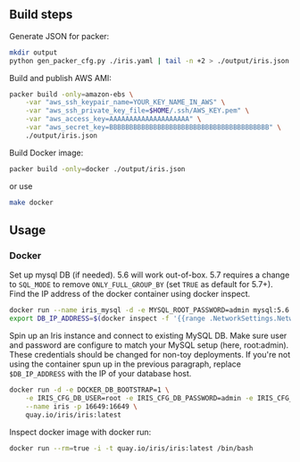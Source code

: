Build steps
-----------

Generate JSON for packer:

```bash
mkdir output
python gen_packer_cfg.py ./iris.yaml | tail -n +2 > ./output/iris.json
```

Build and publish AWS AMI:

```bash
packer build -only=amazon-ebs \
    -var "aws_ssh_keypair_name=YOUR_KEY_NAME_IN_AWS" \
    -var "aws_ssh_private_key_file=$HOME/.ssh/AWS_KEY.pem" \
    -var "aws_access_key=AAAAAAAAAAAAAAAAAAAA" \
    -var "aws_secret_key=BBBBBBBBBBBBBBBBBBBBBBBBBBBBBBBBBBBBBBBB" \
    ./output/iris.json
```

Build Docker image:

```bash
packer build -only=docker ./output/iris.json
```

or use

```bash
make docker
```

Usage
-----

### Docker

Set up mysql DB (if needed). 5.6 will work out-of-box. 5.7 requires a change to `SQL_MODE` to
remove `ONLY_FULL_GROUP_BY` (set `TRUE` as default for 5.7+). Find the IP address of the docker
container using docker inspect.
```bash
docker run --name iris_mysql -d -e MYSQL_ROOT_PASSWORD=admin mysql:5.6
export DB_IP_ADDRESS=$(docker inspect -f '{{range .NetworkSettings.Networks}}{{.IPAddress}}{{end}}' iris_mysql)
```

Spin up an Iris instance and connect to existing MySQL DB. Make sure user and password are
configure to match your MySQL setup (here, root:admin). These credentials should be changed
for non-toy deployments. If you're not using the container spun up in the previous paragraph,
replace `$DB_IP_ADDRESS` with the IP of your database host.

```bash
docker run -d -e DOCKER_DB_BOOTSTRAP=1 \
	-e IRIS_CFG_DB_USER=root -e IRIS_CFG_DB_PASSWORD=admin -e IRIS_CFG_DB_HOST=$DB_IP_ADDRESS \
	--name iris -p 16649:16649 \
	quay.io/iris/iris:latest
```


Inspect docker image with docker run:

```bash
docker run --rm=true -i -t quay.io/iris/iris:latest /bin/bash
```
